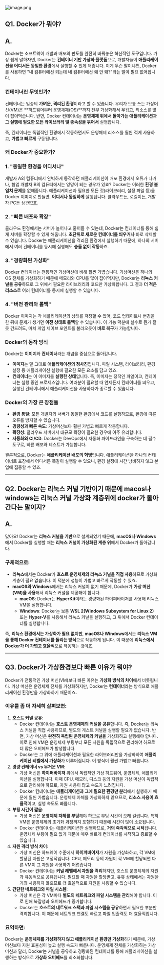 ![image.png](https://prod-files-secure.s3.us-west-2.amazonaws.com/a24b6086-9cfb-42c3-9bfa-3145032b89e8/95d804ba-98ce-4760-84b3-47d7175d67e9/image.png)

## Q1. Docker가 뭐야?

## A.

Docker는 소프트웨어 개발과 배포의 판도를 완전히 바꿔놓은 혁신적인 도구입니다. 가장 쉽게 말하자면, Docker는 **컨테이너 기반 가상화 플랫폼**으로, 개발자들이 **애플리케이션을 어디서든 동일한 환경**에서 실행할 수 있게 해줍니다. 이게 무슨 말이냐면, Docker를 사용하면 "내 컴퓨터에선 되는데 네 컴퓨터에선 왜 안 돼?"라는 말이 필요 없어집니다.

### 컨테이너란 무엇인가?

컨테이너는 일종의 **가벼운, 격리된 환경**이라고 할 수 있습니다. 우리가 보통 쓰는 가상머신(VM)은 **하드웨어부터 운영체제(OS)**까지 전부 가상화해서 무겁고, 리소스를 많이 잡아먹습니다. 반면, Docker 컨테이너는 **운영체제 위에서 돌아가는 애플리케이션과 그 실행에 필요한 모든 라이브러리 및 종속성을 묶어서** 실행합니다.

즉, 컨테이너는 독립적인 환경에서 작동하면서도 운영체제 리소스를 훨씬 적게 사용하고, **가볍고 빠르게** 구동됩니다.

### 왜 Docker가 중요한가?

### 1. **"동일한 환경을 어디서나"**

개발자 A의 컴퓨터에서 완벽하게 동작하던 애플리케이션이 배포 환경에서 오류가 나거나, 협업 개발자 B의 컴퓨터에서는 엉망이 되는 경우가 있죠? Docker는 이러한 **환경 불일치 문제**를 없애줍니다. 애플리케이션과 필요한 모든 것(라이브러리, 설정 파일 등)을 Docker 이미지로 만들면, **어디서나 동일하게** 실행됩니다. 클라우드든, 로컬이든, 개발자 PC든 상관없죠.

### 2. **"빠른 배포와 확장"**

클라우드 환경에서는 서버가 늘어나고 줄어들 수 있는데, Docker는 컨테이너를 통해 쉽게 서버를 확장할 수 있게 해줍니다. **초단위로 새로운 컨테이너를 띄우거나** 바로 삭제할 수 있습니다. Docker는 애플리케이션을 격리된 환경에서 실행하기 때문에, 하나의 서버에서 여러 컨테이너를 동시에 실행해도 **충돌 없이 작동**하죠.

### 3. **"경량화된 가상화"**

Docker 컨테이너는 전통적인 가상머신에 비해 훨씬 가볍습니다. 가상머신은 하나의 OS 전체를 가상화하기 때문에 메모리와 CPU를 많이 잡아먹지만, Docker는 **리눅스 커널을 공유**하므로 그 위에서 필요한 라이브러리와 코드만 가상화합니다. 그 결과 **더 적은 리소스**로 여러 컨테이너를 동시에 실행할 수 있습니다.

### 4. **"버전 관리와 롤백"**

Docker 이미지는 각 애플리케이션의 상태를 저장할 수 있어, 코드 업데이트나 변경을 한 뒤에 문제가 생기면 **이전 상태로 롤백**할 수 있습니다. 이 기능 덕분에 실수로 뭔가 잘못 건드려도, 마치 게임 세이브 포인트를 불러오듯이 **바로 복구**가 가능합니다.

### Docker의 동작 방식

Docker는 **이미지**와 **컨테이너**라는 개념을 중심으로 돌아갑니다.

- **이미지**는 말 그대로 **애플리케이션의 청사진**입니다. 파일 시스템, 라이브러리, 환경 설정 등 애플리케이션 실행에 필요한 모든 요소를 담고 있죠.
- **컨테이너**는 이 이미지를 **실행한 상태**입니다. 즉, 이미지는 정적인 파일이고, 컨테이너는 실행 중인 프로세스입니다. 여러분이 필요할 때 언제든지 컨테이너를 띄우고, 실행된 컨테이너에서 애플리케이션을 사용하다가 종료할 수 있습니다.

### Docker의 가장 큰 장점들

- **환경 통일**: 모든 개발자와 서버가 동일한 환경에서 코드를 실행하므로, 환경에 따른 오류를 방지할 수 있습니다.
- **경량성과 빠른 속도**: 가상머신보다 훨씬 가볍고 빠르게 작동합니다.
- **확장성**: 클라우드 서버에서 대규모 확장이 필요한 경우에 아주 유리합니다.
- **자동화와 CI/CD**: Docker는 DevOps에서 자동화 파이프라인을 구축하는 데 필수 도구로, 빠른 배포와 테스트가 가능합니다.

결론적으로, Docker는 **애플리케이션 배포의 혁명**입니다. 애플리케이션을 하나의 컨테이너로 포장해서 어디서든 똑같이 실행할 수 있으니, 환경 설정에 시간 낭비하지 않고 본업에 집중할 수 있죠.

---

## Q2. Docker는 리눅스 커널 기반이기 때문에 macos나 windows는 리눅스 커널 가상화 계층위에 docker가 돌아간다는 말이지?

## A.

맞아요! Docker는 **리눅스 커널을 기반**으로 설계되었기 때문에, **macOS나 Windows**에서 Docker를 실행할 때는 **리눅스 커널이 가상화된 계층 위**에서 Docker가 돌아갑니다.

### 구체적으로:

- **리눅스**에서는 Docker가 **호스트 운영체제의 리눅스 커널을 직접 사용**하므로 가상화 계층이 필요 없습니다. 이 덕분에 성능이 가볍고 빠르게 작동할 수 있죠.
- **macOS와 Windows**에서는 리눅스 커널이 없기 때문에, Docker가 **가상 머신(VM)을 사용**해서 리눅스 커널을 제공해야 합니다.
    - **macOS**: Docker는 **HyperKit**이라는 경량화된 하이퍼바이저를 사용해 리눅스 VM을 실행합니다.
    - **Windows**: Docker는 보통 **WSL 2(Windows Subsystem for Linux 2)** 또는 **Hyper-V**를 사용해서 리눅스 커널을 실행하고, 그 위에서 Docker 컨테이너를 실행합니다.

즉, **리눅스 환경에서는 가상화가 필요 없지만**, **macOS나 Windows**에서는 **리눅스 VM을 통해 Docker 컨테이너를 돌리는 방식**으로 작동하게 됩니다. 이 때문에 **리눅스에서 Docker가 더 가볍고 효율적**으로 작동하는 것이죠.

---

## Q3. Docker가 가상환경보다 빠른 이유가 뭐야?

Docker가 전통적인 가상 머신(VM)보다 빠른 이유는 **가상화 방식의 차이**에서 비롯됩니다. 가상 머신은 운영체제 전체를 가상화하지만, Docker는 **컨테이너**라는 방식으로 애플리케이션 환경만을 가상화하기 때문이죠.

### 이유를 좀 더 자세히 살펴보면:

1. **호스트 커널 공유**:
    - Docker 컨테이너는 **호스트 운영체제의 커널을 공유**합니다. 즉, Docker는 리눅스 커널을 직접 사용하므로, 별도의 게스트 커널을 실행할 필요가 없습니다. 반면, 가상 머신은 **완전히 독립된 운영체제와 커널을** 가상화하고 실행해야 합니다. 이로 인해 VM은 운영체제 부팅부터 모든 자원을 독립적으로 관리해야 하므로 더 많은 오버헤드가 발생합니다.
    - Docker는 그 위에 애플리케이션과 필요한 라이브러리만을 가상화하여 **애플리케이션 레벨에서 가상화**가 이루어집니다. 이 방식이 훨씬 가볍고 빠릅니다.
2. **경량 컨테이너 vs 무거운 VM**:
    - 가상 머신은 **하이퍼바이저** 위에서 독립적인 가상 하드웨어, 운영체제, 애플리케이션을 실행합니다. 이때 CPU, 메모리, 디스크 등의 자원을 가상 머신이 독립적으로 관리해야 하므로, 자원 사용이 많고 속도가 느려집니다.
    - Docker 컨테이너는 **애플리케이션과 그에 필요한 환경만 분리**해서 실행하기 때문에 훨씬 가볍습니다. 운영체제 자체를 가상화하지 않으므로, **리소스 사용이 효율적**이고, 실행 속도도 빠릅니다.
3. **부팅 시간이 짧음**:
    - 가상 머신은 **운영체제 자체를 부팅**해야 하므로 부팅 시간이 오래 걸립니다. 특히 VM은 운영체제의 초기화 과정까지 포함하기 때문에 시간이 많이 소요됩니다.
    - Docker 컨테이너는 애플리케이션만 실행하므로, **거의 즉각적으로 시작**됩니다. 운영체제 부팅이 필요 없기 때문에 매우 빠르게 컨테이너를 시작하고 종료할 수 있습니다.
4. **자원 격리 방식 차이**:
    - 가상 머신은 하드웨어 수준에서 **하이퍼바이저**가 자원을 가상화하고, 각 VM에 할당된 자원은 고정적입니다. CPU, 메모리 등의 자원이 각 VM에 할당되면 다른 VM이 그 자원을 사용하기 어렵습니다.
    - Docker 컨테이너는 **커널 레벨에서 자원을 격리**하지만, 호스트 운영체제의 자원과 유동적으로 공유됩니다. 필요할 때 자원을 할당받고, 유휴 상태에서는 자원을 거의 사용하지 않으므로 더 효율적으로 자원을 사용할 수 있습니다.
5. **간단한 네트워크와 파일 시스템**:
    - 가상 머신은 각 VM마다 **별도의 네트워크와 파일 시스템을 관리**해야 합니다. 이로 인해 복잡성과 오버헤드가 증가합니다.
    - Docker는 **호스트의 네트워크 스택과 파일 시스템을 공유**하면서 필요한 부분만 격리합니다. 이 때문에 네트워크 연결도 빠르고 파일 입출력도 더 효율적입니다.

### 요약하면:

Docker는 **운영체제를 가상화하지 않고 애플리케이션 환경만 가상화**하기 때문에, 가상 머신보다 자원 효율성이 높고 실행 속도가 빠릅니다. 운영체제 전체를 가상화하는 가상 머신과 달리, Docker는 커널을 공유하고 경량화된 컨테이너를 통해 애플리케이션을 실행하는 방식으로 **가상화 오버헤드**를 최소화합니다.